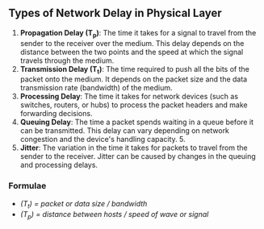 ## Types of Network Delay in Physical Layer 
1. **Propagation Delay (T<sub>p</sub>)**: The time it takes for a signal to travel from the sender to the receiver over the medium. This delay depends on the distance between the two points and the speed at which the signal travels through the medium. 
2. **Transmission Delay (T<sub>t</sub>)**: The time required to push all the bits of the packet onto the medium. It depends on the packet size and the data transmission rate (bandwidth) of the medium. 
3. **Processing Delay**: The time it takes for network devices (such as switches, routers, or hubs) to process the packet headers and make forwarding decisions. 
4. **Queuing Delay**: The time a packet spends waiting in a queue before it can be transmitted. This delay can vary depending on network congestion and the device's handling capacity. 5. 
5. **Jitter**: The variation in the time it takes for packets to travel from the sender to the receiver. Jitter can be caused by changes in the queuing and processing delays.

### Formulae

- *(T<sub>t</sub>) = packet or data size / bandwidth*
- *(T<sub>p</sub>) = distance between hosts / speed of wave or signal*



